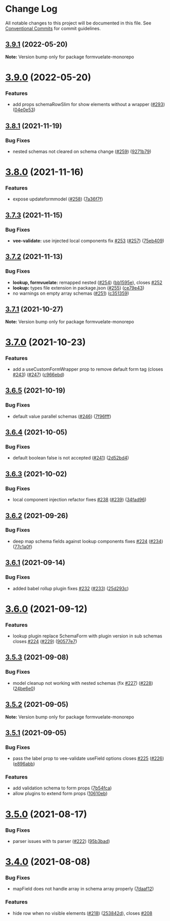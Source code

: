 # Change Log

All notable changes to this project will be documented in this file.
See [Conventional Commits](https://conventionalcommits.org) for commit guidelines.

## [3.9.1](https://github.com/FormVueLate/formvuelate/compare/v3.9.0...v3.9.1) (2022-05-20)

**Note:** Version bump only for package formvuelate-monorepo





# [3.9.0](https://github.com/FormVueLate/formvuelate/compare/v3.8.1...v3.9.0) (2022-05-20)


### Features

* add props schemaRowSlim for show elements without a wrapper ([#293](https://github.com/FormVueLate/formvuelate/issues/293)) ([04e0e53](https://github.com/FormVueLate/formvuelate/commit/04e0e532c9f9e65d3b2f8480a70d3f591572b049))





## [3.8.1](https://github.com/FormVueLate/formvuelate/compare/v3.8.0...v3.8.1) (2021-11-19)


### Bug Fixes

* nested schemas not cleared on schema change ([#259](https://github.com/FormVueLate/formvuelate/issues/259)) ([9271b79](https://github.com/FormVueLate/formvuelate/commit/9271b7935d43080c211d0a6e149b8f2ee6f95580))





# [3.8.0](https://github.com/FormVueLate/formvuelate/compare/v3.7.3...v3.8.0) (2021-11-16)


### Features

* expose updateformmodel ([#258](https://github.com/FormVueLate/formvuelate/issues/258)) ([7a36f7f](https://github.com/FormVueLate/formvuelate/commit/7a36f7f5b7c69bbcaa89efb0c1c2a685f0788c55))





## [3.7.3](https://github.com/FormVueLate/formvuelate/compare/v3.7.2...v3.7.3) (2021-11-15)


### Bug Fixes

* **vee-validate:** use injected local components fix [#253](https://github.com/FormVueLate/formvuelate/issues/253) ([#257](https://github.com/FormVueLate/formvuelate/issues/257)) ([75eb409](https://github.com/FormVueLate/formvuelate/commit/75eb4091cfffc611f5cd5eaed70334939571e66f))





## [3.7.2](https://github.com/FormVueLate/formvuelate/compare/v3.7.1...v3.7.2) (2021-11-13)


### Bug Fixes

* **lookup, formvuelate:** remapped nested ([#254](https://github.com/FormVueLate/formvuelate/issues/254)) ([bb1595e](https://github.com/FormVueLate/formvuelate/commit/bb1595e1e6d5bc18bd1c10cdff13daae6da14d5e)), closes [#252](https://github.com/FormVueLate/formvuelate/issues/252)
* **lookup:** types file extension in package.json ([#255](https://github.com/FormVueLate/formvuelate/issues/255)) ([ce79e43](https://github.com/FormVueLate/formvuelate/commit/ce79e431cd6520d56f378319b2b8fbafd77f8f38))
* no warnings on empty array schemas ([#251](https://github.com/FormVueLate/formvuelate/issues/251)) ([c351359](https://github.com/FormVueLate/formvuelate/commit/c351359a47f2681c9cff202a83d84e0e410d7f67))





## [3.7.1](https://github.com/formvuelate/formvuelate/compare/v3.7.0...v3.7.1) (2021-10-27)

**Note:** Version bump only for package formvuelate-monorepo





# [3.7.0](https://github.com/FormVueLate/formvuelate/compare/v3.6.5...v3.7.0) (2021-10-23)


### Features

* add a useCustomFormWrapper prop to remove default form tag (closes [#243](https://github.com/FormVueLate/formvuelate/issues/243)) ([#247](https://github.com/FormVueLate/formvuelate/issues/247)) ([c966ebd](https://github.com/FormVueLate/formvuelate/commit/c966ebd9c6050e88eb224e003faa66e24f4fe218))





## [3.6.5](https://github.com/FormVueLate/formvuelate/compare/v3.6.4...v3.6.5) (2021-10-19)


### Bug Fixes

* default value parallel schemas ([#246](https://github.com/FormVueLate/formvuelate/issues/246)) ([7f96fff](https://github.com/FormVueLate/formvuelate/commit/7f96fff4bceb557047ed64f086f6e0499676ac4c))





## [3.6.4](https://github.com/FormVueLate/formvuelate/compare/v3.6.3...v3.6.4) (2021-10-05)


### Bug Fixes

* default boolean false is not accepted ([#241](https://github.com/FormVueLate/formvuelate/issues/241)) ([2d52bd4](https://github.com/FormVueLate/formvuelate/commit/2d52bd4f3fb3810f8e4f05f460c0591afc1490a7))





## [3.6.3](https://github.com/FormVueLate/formvuelate/compare/v3.6.2...v3.6.3) (2021-10-02)


### Bug Fixes

* local component injection refactor fixes [#238](https://github.com/FormVueLate/formvuelate/issues/238) ([#239](https://github.com/FormVueLate/formvuelate/issues/239)) ([34fad96](https://github.com/FormVueLate/formvuelate/commit/34fad96569a99e109680828934ce8d51624dd6ec))





## [3.6.2](https://github.com/FormVueLate/formvuelate/compare/v3.6.1...v3.6.2) (2021-09-26)


### Bug Fixes

* deep map schema fields against lookup components fixes [#224](https://github.com/FormVueLate/formvuelate/issues/224) ([#234](https://github.com/FormVueLate/formvuelate/issues/234)) ([77c1a0f](https://github.com/FormVueLate/formvuelate/commit/77c1a0f0e86b2b0ce48886cef4ce5f920dd34ba2))





## [3.6.1](https://github.com/FormVueLate/formvuelate/compare/v3.6.0...v3.6.1) (2021-09-14)


### Bug Fixes

* added babel rollup plugin fixes [#232](https://github.com/FormVueLate/formvuelate/issues/232) ([#233](https://github.com/FormVueLate/formvuelate/issues/233)) ([25d293c](https://github.com/FormVueLate/formvuelate/commit/25d293c4195fc431e1cd48ed38e1605494a8bcd0))





# [3.6.0](https://github.com/FormVueLate/formvuelate/compare/v3.5.3...v3.6.0) (2021-09-12)


### Features

* lookup plugin replace SchemaForm with plugin version in sub schemas closes [#224](https://github.com/FormVueLate/formvuelate/issues/224) ([#229](https://github.com/FormVueLate/formvuelate/issues/229)) ([90577e7](https://github.com/FormVueLate/formvuelate/commit/90577e7662f211d69cc6c3126142f154c3d9be12))





## [3.5.3](https://github.com/FormVueLate/formvuelate/compare/v3.5.2...v3.5.3) (2021-09-08)


### Bug Fixes

* model cleanup not working with nested schemas (fix [#227](https://github.com/FormVueLate/formvuelate/issues/227)) ([#228](https://github.com/FormVueLate/formvuelate/issues/228)) ([24be6e0](https://github.com/FormVueLate/formvuelate/commit/24be6e0bd09b3a946f02f4e69a5cb3679342832d))





## [3.5.2](https://github.com/FormVueLate/formvuelate/compare/v3.5.1...v3.5.2) (2021-09-05)

**Note:** Version bump only for package formvuelate-monorepo





## [3.5.1](https://github.com/FormVueLate/formvuelate/compare/v3.5.0...v3.5.1) (2021-09-05)


### Bug Fixes

* pass the label prop to vee-validate useField options closes [#225](https://github.com/FormVueLate/formvuelate/issues/225) ([#226](https://github.com/FormVueLate/formvuelate/issues/226)) ([e896abb](https://github.com/FormVueLate/formvuelate/commit/e896abbbd3feaebe758b0c96a899808a6f29af51))


### Features

* add validation schema to form props ([7b54fca](https://github.com/FormVueLate/formvuelate/commit/7b54fca71cc5e87eb79e3169f70a110121eb9631))
* allow plugins to extend form props ([10610eb](https://github.com/FormVueLate/formvuelate/commit/10610ebcfc2806df2e310c048ea503424a343985))





# [3.5.0](https://github.com/FormVueLate/formvuelate/compare/v3.4.0...v3.5.0) (2021-08-17)


### Bug Fixes

* parser issues with ts parser ([#222](https://github.com/FormVueLate/formvuelate/issues/222)) ([95b3bad](https://github.com/FormVueLate/formvuelate/commit/95b3bad58a1b2b83f0decd5e26fd5b530baa37e9))





# [3.4.0](https://github.com/FormVueLate/formvuelate/compare/v3.3.2...v3.4.0) (2021-08-08)


### Bug Fixes

* mapField does not handle array in schema array properly ([7daaf12](https://github.com/FormVueLate/formvuelate/commit/7daaf12acf00d0b0ef85588403e6bb6cbd662289))


### Features

* hide row when no visible elements ([#218](https://github.com/FormVueLate/formvuelate/issues/218)) ([253842d](https://github.com/FormVueLate/formvuelate/commit/253842d70ab236d7bff59cc4b8c9c70847825afd)), closes [#208](https://github.com/FormVueLate/formvuelate/issues/208)
